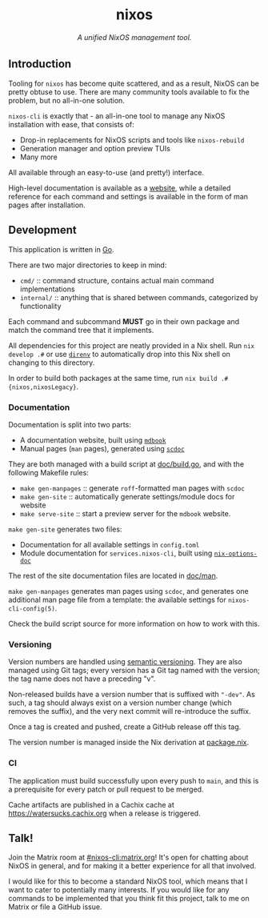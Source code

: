 <h1 align="center">nixos</h1>
<h6 align="center">A unified NixOS management tool.</h6>

## Introduction

Tooling for `nixos` has become quite scattered, and as a result, NixOS can be
pretty obtuse to use. There are many community tools available to fix the
problem, but no all-in-one solution.

`nixos-cli` is exactly that - an all-in-one tool to manage any NixOS
installation with ease, that consists of:

- Drop-in replacements for NixOS scripts and tools like `nixos-rebuild`
- Generation manager and option preview TUIs
- Many more

All available through an easy-to-use (and pretty!) interface.

High-level documentation is available as a
[website](https://water-sucks.github.io/nixos), while a detailed reference for
each command and settings is available in the form of man pages after
installation.

## Development

This application is written in [Go](https://go.dev).

There are two major directories to keep in mind:

- `cmd/` :: command structure, contains actual main command implementations
- `internal/` :: anything that is shared between commands, categorized by
  functionality

Each command and subcommand **MUST** go in their own package and match the
command tree that it implements.

All dependencies for this project are neatly provided in a Nix shell. Run
`nix develop .#` or use [`direnv`](https://direnv.net) to automatically drop
into this Nix shell on changing to this directory.

In order to build both packages at the same time, run
`nix build .#{nixos,nixosLegacy}`.

### Documentation

Documentation is split into two parts:

- A documentation website, built using
  [`mdbook`](https://rust-lang.github.io/mdBook/)
- Manual pages (`man` pages), generated using
  [`scdoc`](https://sr.ht/~sircmpwn/scdoc/)

They are both managed with a build script at [doc/build.go](./doc/build.go), and
with the following Makefile rules:

- `make gen-manpages` :: generate `roff`-formatted man pages with `scdoc`
- `make gen-site` :: automatically generate settings/module docs for website
- `make serve-site` :: start a preview server for the `mdbook` website.

`make gen-site` generates two files:

- Documentation for all available settings in `config.toml`
- Module documentation for `services.nixos-cli`, built using
  [`nix-options-doc`](https://github.com/Thunderbottom/nix-options-doc)

The rest of the site documentation files are located in [doc/man](./doc/src).

`make gen-manpages` generates man pages using `scdoc`, and generates one
additional man page file from a template: the available settings for
`nixos-cli-config(5)`.

Check the build script source for more information on how to work with this.

### Versioning

Version numbers are handled using [semantic versioning](https://semver.org/).
They are also managed using Git tags; every version has a Git tag named with the
version; the tag name does not have a preceding "v".

Non-released builds have a version number that is suffixed with `"-dev"`. As
such, a tag should always exist on a version number change (which removes the
suffix), and the very next commit will re-introduce the suffix.

Once a tag is created and pushed, create a GitHub release off this tag.

The version number is managed inside the Nix derivation at
[package.nix](./package.nix).

### CI

The application must build successfully upon every push to `main`, and this is a
prerequisite for every patch or pull request to be merged.

Cache artifacts are published in a Cachix cache at https://watersucks.cachix.org
when a release is triggered.

## Talk!

Join the Matrix room at
[#nixos-cli:matrix.org](https://matrix.to/#/#nixos-cli:matrix.org)! It's open
for chatting about NixOS in general, and for making it a better experience for
all that involved.

I would like for this to become a standard NixOS tool, which means that I want
to cater to potentially many interests. If you would like for any commands to be
implemented that you think fit this project, talk to me on Matrix or file a
GitHub issue.
